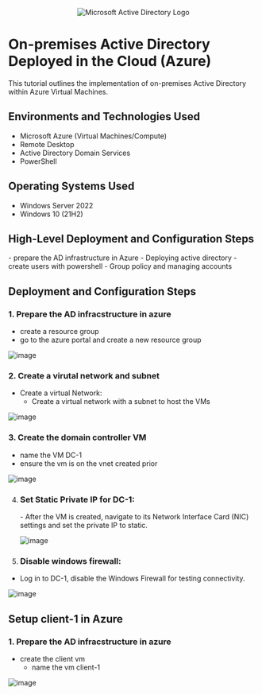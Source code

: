 <p align="center">
<img src="https://i.imgur.com/pU5A58S.png" alt="Microsoft Active Directory Logo"/>
</p>

<h1>On-premises Active Directory Deployed in the Cloud (Azure)</h1>
This tutorial outlines the implementation of on-premises Active Directory within Azure Virtual Machines.<br />

<h2>Environments and Technologies Used</h2>

- Microsoft Azure (Virtual Machines/Compute)
- Remote Desktop
- Active Directory Domain Services
- PowerShell

<h2>Operating Systems Used </h2>

- Windows Server 2022
- Windows 10 (21H2)

<h2>High-Level Deployment and Configuration Steps</h2>
- prepare the AD infrastructure in Azure
- Deploying active directory
- create users with powershell
- Group policy and managing accounts

<h2>Deployment and Configuration Steps</h2>

<h3>1. Prepare the AD infracstructure in azure</h3>

- create a resource group
 - go to the azure portal and create a new resource group
   
![image](https://github.com/user-attachments/assets/47af0d43-527b-4b2d-bfaf-49a2700c8dc4)

<h3>2. Create  a virutal network and subnet</h3>

- Create a virtual Network:
   - Create a virtual network with a subnet to host the VMs
  
![image](https://github.com/user-attachments/assets/1dc27e93-4cbf-403d-b048-12304d996ba5)

<h3>3. Create the domain controller VM</h3>

- name the VM DC-1
- ensure the vm is on the vnet created prior

![image](https://github.com/user-attachments/assets/ad54fdfa-d3fb-410d-8b14-02dcf4575274)

4. <h3>Set Static Private IP for DC-1:</h3>
   - After the VM is created, navigate to its Network Interface Card (NIC) settings and set the private IP to static.
     
     ![image](https://github.com/user-attachments/assets/7ee0a079-28a2-4d60-9004-347e5cb35945)

5. <h3>Disable windows firewall:</h3>

- Log in to DC-1, disable the Windows Firewall for testing connectivity.

![image](https://github.com/user-attachments/assets/9a5b2f49-1590-475e-9a15-733959984588)

<h2>Setup client-1 in Azure</h2>

<h3>1. Prepare the AD infracstructure in azure</h3>

- create the client vm
  - name the vm client-1
  
 ![image](https://github.com/user-attachments/assets/700e74a1-d524-4b34-b136-670b55940d16)



